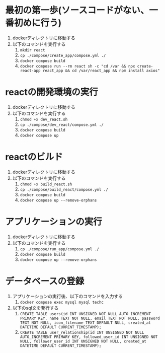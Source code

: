 # 最初の第一歩(ソースコードがない、一番初めに行う)
1. dockerディレクトリに移動する
1. 以下のコマンドを実行する
    1. `mkdir react`
    1. `cp ./compose/create_app/compose.yml ./`
    1. `docker compose build`
    1. `docker compose run --rm react sh -c "cd /var && npx create-react-app react_app && cd /var/react_app && npm install axios"`

# reactの開発環境の実行
1. dockerディレクトリに移動する
1. 以下のコマンドを実行する
    1. `chmod +x dev_react.sh`
    1. `cp ./compose/dev_react/compose.yml ./`
    1. `docker compose build`
    1. `docker compose up`

# reactのビルド
1. dockerディレクトリに移動する
1. 以下のコマンドを実行する
    1. `chmod +x build_react.sh`
    1. `cp ./compose/build_react/compose.yml ./`
    1. `docker compose build`
    1. `docker compose up --remove-orphans`

# アプリケーションの実行
1. dockerディレクトリに移動する
1. 以下のコマンドを実行する
    1. `cp ./compose/run_app/compose.yml ./`
    1. `docker compose build`
    1. `docker compose up --remove-orphans`

# データベースの登録
1. アプリケーションの実行後、以下のコマンドを入力する
    1. `docker compose exec mysql mysql techc`
1. 以下のsql文を発行する
    1. `CREATE TABLE users(id INT UNSIGNED NOT NULL AUTO_INCREMENT PRIMARY KEY, name TEXT NOT NULL, email TEXT NOT NULL, password TEXT NOT NULL, icon_filename TEXT DEFAULT NULL, created_at DATETIME DEFAULT CURRENT_TIMESTAMP);`
    1. `CREATE TABLE user_relationship(id INT UNSIGNED NOT NULL AUTO_INCREMENT PRIMARY KEY, followed_user_id INT UNSIGNED NOT NULL, follower_user_id INT UNSIGNED NOT NULL, created_at DATETIME DEFAULT CURRENT_TIMESTAMP);`